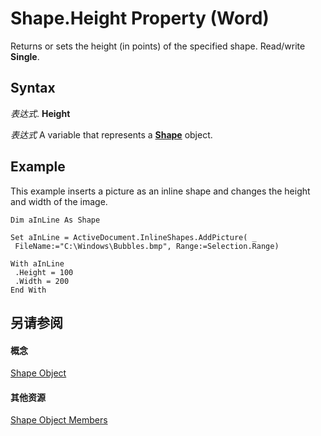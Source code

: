 
# Shape.Height Property (Word)

Returns or sets the height (in points) of the specified shape. Read/write  **Single**.


## Syntax

 _表达式_. **Height**

 _表达式_ A variable that represents a **[Shape](604029ce-9b2f-9748-5d4e-b458796fa2f0.md)** object.


## Example

This example inserts a picture as an inline shape and changes the height and width of the image.


```
Dim aInLine As Shape 
 
Set aInLine = ActiveDocument.InlineShapes.AddPicture( _ 
 FileName:="C:\Windows\Bubbles.bmp", Range:=Selection.Range) 
 
With aInLine 
 .Height = 100 
 .Width = 200 
End With
```


## 另请参阅


#### 概念


[Shape Object](604029ce-9b2f-9748-5d4e-b458796fa2f0.md)
#### 其他资源


[Shape Object Members](http://msdn.microsoft.com/library/4aa8e2f4-5629-3922-11e4-df028bd1e1de%28Office.15%29.aspx)